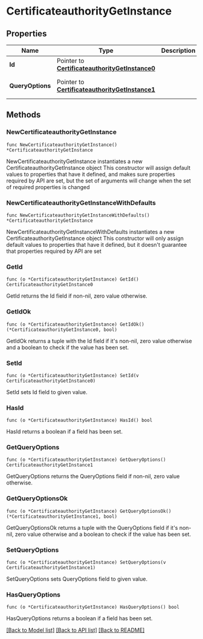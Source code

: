 # CertificateauthorityGetInstance

## Properties

Name | Type | Description | Notes
------------ | ------------- | ------------- | -------------
**Id** | Pointer to [**CertificateauthorityGetInstance0**](CertificateauthorityGetInstance0.md) |  | [optional] 
**QueryOptions** | Pointer to [**CertificateauthorityGetInstance1**](CertificateauthorityGetInstance1.md) |  | [optional] [default to {}]

## Methods

### NewCertificateauthorityGetInstance

`func NewCertificateauthorityGetInstance() *CertificateauthorityGetInstance`

NewCertificateauthorityGetInstance instantiates a new CertificateauthorityGetInstance object
This constructor will assign default values to properties that have it defined,
and makes sure properties required by API are set, but the set of arguments
will change when the set of required properties is changed

### NewCertificateauthorityGetInstanceWithDefaults

`func NewCertificateauthorityGetInstanceWithDefaults() *CertificateauthorityGetInstance`

NewCertificateauthorityGetInstanceWithDefaults instantiates a new CertificateauthorityGetInstance object
This constructor will only assign default values to properties that have it defined,
but it doesn't guarantee that properties required by API are set

### GetId

`func (o *CertificateauthorityGetInstance) GetId() CertificateauthorityGetInstance0`

GetId returns the Id field if non-nil, zero value otherwise.

### GetIdOk

`func (o *CertificateauthorityGetInstance) GetIdOk() (*CertificateauthorityGetInstance0, bool)`

GetIdOk returns a tuple with the Id field if it's non-nil, zero value otherwise
and a boolean to check if the value has been set.

### SetId

`func (o *CertificateauthorityGetInstance) SetId(v CertificateauthorityGetInstance0)`

SetId sets Id field to given value.

### HasId

`func (o *CertificateauthorityGetInstance) HasId() bool`

HasId returns a boolean if a field has been set.

### GetQueryOptions

`func (o *CertificateauthorityGetInstance) GetQueryOptions() CertificateauthorityGetInstance1`

GetQueryOptions returns the QueryOptions field if non-nil, zero value otherwise.

### GetQueryOptionsOk

`func (o *CertificateauthorityGetInstance) GetQueryOptionsOk() (*CertificateauthorityGetInstance1, bool)`

GetQueryOptionsOk returns a tuple with the QueryOptions field if it's non-nil, zero value otherwise
and a boolean to check if the value has been set.

### SetQueryOptions

`func (o *CertificateauthorityGetInstance) SetQueryOptions(v CertificateauthorityGetInstance1)`

SetQueryOptions sets QueryOptions field to given value.

### HasQueryOptions

`func (o *CertificateauthorityGetInstance) HasQueryOptions() bool`

HasQueryOptions returns a boolean if a field has been set.


[[Back to Model list]](../README.md#documentation-for-models) [[Back to API list]](../README.md#documentation-for-api-endpoints) [[Back to README]](../README.md)


